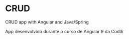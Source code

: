 # CRUD
CRUD app with Angular and Java/Spring

App desenvolvido durante o curso de Angular 9 da Cod3r
